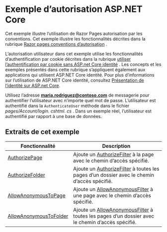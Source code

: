 # <a name="aspnet-core-authorization-sample"></a>Exemple d’autorisation ASP.NET Core

Cet exemple illustre l’utilisation de Razor Pages autorisation par les conventions. Cet exemple illustre les fonctionnalités décrites dans la rubrique [Razor pages conventions d’autorisation](https://docs.microsoft.com/aspnet/core/security/authorization/razor-pages-authorization) .

L’autorisation utilisateur dans cet exemple utilise les fonctionnalités d’authentification par cookie décrites dans la rubrique [utiliser l’authentification par cookie sans ASP.net Core identité](https://docs.microsoft.com/aspnet/core/security/authentication/cookie) . Les concepts et les exemples présentés dans cette rubrique s’appliquent également aux applications qui utilisent ASP.NET Core identité. Pour plus d’informations sur l’utilisation de ASP.NET Core identité, consultez [Présentation de l’identité sur ASP.net Core](https://docs.microsoft.com/aspnet/core/security/authentication/identity).

Utilisez l’adresse **maria.rodriguez@contoso.com** de messagerie pour authentifier l’utilisateur avec n’importe quel mot de passe. L’utilisateur est authentifié dans la `AuthenticateUser` méthode dans le fichier *pages/Account/login. cshtml. cs* . Dans un exemple réel, l’utilisateur est authentifié par rapport à une base de données.

## <a name="examples-in-this-sample"></a>Extraits de cet exemple

| Fonctionnalité | Description |
| --- | --- |
| [AuthorizePage](https://docs.microsoft.com/dotnet/api/microsoft.extensions.dependencyinjection.pageconventioncollectionextensions.authorizepage) | Ajoute un [AuthorizeFilter](https://docs.microsoft.com/dotnet/api/microsoft.aspnetcore.mvc.authorization.authorizefilter) à la page avec le chemin d’accès spécifié. |
| [AuthorizeFolder](https://docs.microsoft.com/dotnet/api/microsoft.extensions.dependencyinjection.pageconventioncollectionextensions.authorizefolder) | Ajoute un [AuthorizeFilter](https://docs.microsoft.com/dotnet/api/microsoft.aspnetcore.mvc.authorization.authorizefilter) à toutes les pages d’un dossier avec le chemin d’accès spécifié. |
| [AllowAnonymousToPage](https://docs.microsoft.com/dotnet/api/microsoft.extensions.dependencyinjection.pageconventioncollectionextensions.allowanonymoustopage) | Ajoute un [AllowAnonymousFilter](https://docs.microsoft.com/dotnet/api/microsoft.aspnetcore.mvc.authorization.allowanonymousfilter) à une page avec le chemin d’accès spécifié. |
| [AllowAnonymousToFolder](https://docs.microsoft.com/dotnet/api/microsoft.extensions.dependencyinjection.pageconventioncollectionextensions.allowanonymoustofolder) | Ajoute un [AllowAnonymousFilter](https://docs.microsoft.com/dotnet/api/microsoft.aspnetcore.mvc.authorization.allowanonymousfilter) à toutes les pages d’un dossier avec le chemin d’accès spécifié. |

